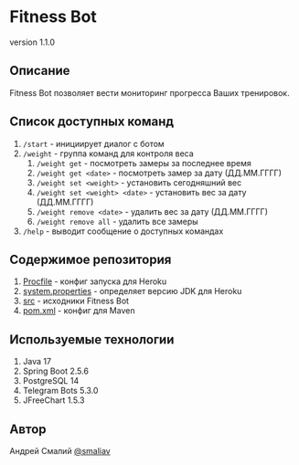 # Fitness Bot
version 1.1.0
## Описание
Fitness Bot позволяет вести мониторинг прогресса Ваших тренировок.

## Список доступных команд
1. `/start` - инициирует диалог с ботом
2. `/weight` - группа команд для контроля веса
   1. `/weight get` - посмотреть замеры за последнее время
   2. `/weight get <date>` - посмотреть замер за дату (ДД.ММ.ГГГГ)
   3. `/weight set <weight>` - установить сегодняшний вес
   4. `/weight set <weight> <date>` - установить вес за дату (ДД.ММ.ГГГГ)
   5. `/weight remove <date>` - удалить вес за дату (ДД.ММ.ГГГГ)
   6. `/weight remove all` - удалить все замеры
3. `/help` - выводит сообщение о доступных командах

## Содержимое репозитория
1. [Procfile](Procfile) - конфиг запуска для Heroku
2. [system.properties](system.properties) - определяет версию JDK для Heroku 
3. [src](src) - исходники Fitness Bot
4. [pom.xml](pom.xml) - конфиг для Maven

## Используемые технологии
1. Java 17
2. Spring Boot 2.5.6
3. PostgreSQL 14
4. Telegram Bots 5.3.0
5. JFreeChart 1.5.3

## Автор
Андрей Смалий [@smaliav](http://t.me/smaliav)
